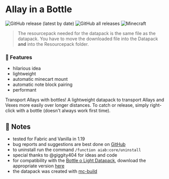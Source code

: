 # Allay in a Bottle

![GitHub release (latest by date)](https://img.shields.io/github/v/release/2mal3/Allay-in-a-Bottle?style=flat-square) ![GitHub all releases](https://img.shields.io/github/downloads/2mal3/Allay-in-a-Bottle/total?style=flat-square) ![Minecraft](https://img.shields.io/badge/Minecraft-1.19-orange?style=flat-square)

> The resourcepack needed for the datapack is the same file as the datapack. You have to move the downloaded file into the Datapack **and** into the Resourcepack folder.

### 📖 Features

- hilarious idea
- lightweight
- automatic minecart mount
- automatic note block pairing
- performant

Transport Allays with bottles!
A lightweight datapack to transport Allays and Vexes more easily over longer distances.
To catch or release, simply right-click with a bottle (doesn't always work first time).

## 📒 Notes

- tested for Fabric and Vanilla in 1.19
- bug reports and suggestions are best done on [GitHub](https://github.com/2mal3/Allay-in-a-Bottle/issues)
- to uninstall run the command `/function aiab:core/uninstall`
- special thanks to @giggity404 for ideas and code
- for compatibility with the [Bottle o Light Datapack](https://www.planetminecraft.com/data-pack/bottle-o-light/), download the appropriate version [here](https://github.com/2mal3/Allay-in-a-Bottle/releases/download/v1.0.3/Allay-in-a-Amethyst-Bottle.zip)
- the datapack was created with [mc-build](https://github.com/mc-build/mc-build)
